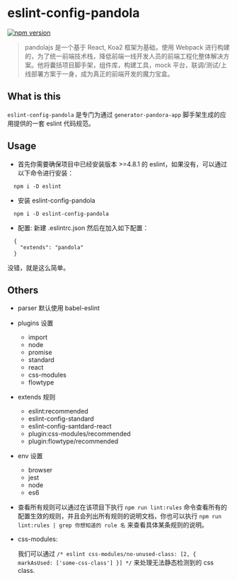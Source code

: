 # eslint-config-pandola

[![npm version](https://badge.fury.io/js/eslint-config-pandola.svg)](https://badge.fury.io/js/eslint-config-pandola)

> pandolajs 是一个基于 React, Koa2 框架为基础，使用 Webpack 进行构建的，为了统一前端技术栈，降低前端一线开发人员的前端工程化整体解决方案。他将囊括项目脚手架，组件库，构建工具，mock 平台，联调/测试/上线部署方案于一身，成为真正的前端开发的魔力宝盒。

## What is this

`eslint-config-pandola` 是专门为通过 `generator-pandora-app` 脚手架生成的应用提供的一套 eslint 代码规范。

## Usage

- 首先你需要确保项目中已经安装版本 >=4.8.1 的 eslint，如果没有，可以通过以下命令进行安装：

```
  npm i -D eslint
```

- 安装 eslint-config-pandola

```
  npm i -D eslint-config-pandola
```

- 配置: 新建 .eslintrc.json 然后在加入如下配置：

```
  {
    "extends": "pandola"
  }
```

没错，就是这么简单。

## Others

- parser 默认使用 babel-eslint

- plugins 设置
  - import
  - node
  - promise
  - standard
  - react
  - css-modules
  - flowtype

- extends 规则
  - eslint:recommended
  - eslint-config-standard
  - eslint-config-santdard-react
  - plugin:css-modules/recommended
  - plugin:flowtype/recommended

- env 设置
  - browser
  - jest
  - node
  - es6
  
- 查看所有规则可以通过在该项目下执行 `npm run lint:rules` 命令查看所有的配置生效的规则，并且会列出所有规则的说明文档，你也可以执行 `npm run lint:rules | grep 你想知道的 rule 名` 来查看具体某条规则的说明。

- css-modules:

  我们可以通过 `/* eslint css-modules/no-unused-class: [2, { markAsUsed: ['some-css-class'] }] */` 来处理无法静态检测到的 css class.
